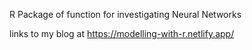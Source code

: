 R Package of function for investigating Neural Networks

links to my blog at https://modelling-with-r.netlify.app/
